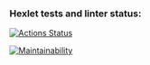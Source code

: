 ### Hexlet tests and linter status:
[![Actions Status](https://github.com/makaralina/python-project-49/actions/workflows/hexlet-check.yml/badge.svg)](https://github.com/makaralina/python-project-49/actions)

[![Maintainability](https://api.codeclimate.com/v1/badges/c0dbb28c4349a64a41dc/maintainability)](https://codeclimate.com/github/makaralina/python-project-49/maintainability)